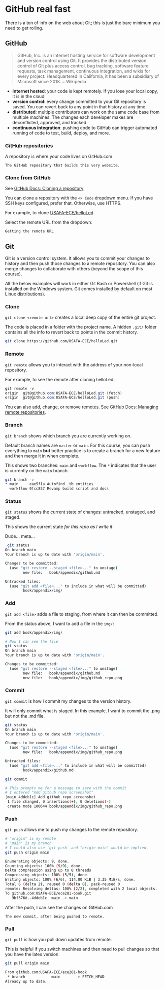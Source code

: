 # GitHub real fast

There is a ton of info on the web about Git; this is just the bare
minimum you need to get rolling.

## GitHub

> GitHub, Inc. is an Internet hosting service for software development and version control using Git. It provides the distributed version control of Git plus access control, bug tracking, software feature requests, task management, continuous integration, and wikis for every project. Headquartered in California, it has been a subsidiary of Microsoft since 2018. ~  Wikipedia

- **Internet hosted**: your code is kept remotely. If you lose your local copy, it is in the cloud
- **version control**: every change committed to your Git repository is saved. You can revert back to any point in that history at any time.
- **distributed**: multiple contributors can work on the same code base from multiple machines. The changes each developer makes are deconflicted, approved, and tracked.
- **continuous integration**: pushing code to GitHub can trigger automated running of code to test, build, deploy, and more.

### GitHub repositories

A repository is where your code lives on GitHub.com

```{figure} img/github_repo.png
The GitHub repository that builds this very website.
```

### Clone from GitHub

See [GitHub Docs: Cloning a repository](https://docs.github.com/en/repositories/creating-and-managing-repositories/cloning-a-repository?platform=windows)

You can clone a repository with the `<> Code` dropdown menu.
If you have SSH keys configured, prefer that. Otherwise, use HTTPS.

For example, to clone [USAFA-ECE/helloLed](https://github.com/USAFA-ECE/helloLed)

Select the remote URL from the dropdown:

```{figure} ../lab/img/lab0_githubclone.png
Getting the remote URL
```

## Git

Git is a version control system. It allows you to commit your changes to history
and then push those changes to a remote repository.
You can also merge changes to collaborate with others
(beyond the scope of this course).

All the below examples will work in either Git Bash or Powershell
(if Git is installed on the Windows system. Git comes installed by default on
most Linux distributions).

### Clone

`git clone <remote url>` creates a local deep copy of the entire git project.

The code is placed in a folder with the project name.
A hidden `.git/` folder contains all the info to revert
back to points in the commit history.

```bash
git clone https://github.com/USAFA-ECE/helloLed.git
```

### Remote

`git remote` allows you to interact with the address of your non-local repository.

For example, to see the remote after cloning helloLed:

```powershell
git remote -v
origin  git@github.com:USAFA-ECE/helloLed.git (fetch)
origin  git@github.com:USAFA-ECE/helloLed.git (push)
```

You can also add, change, or remove remotes.
See [GitHub Docs: Managing remote repositories](https://docs.github.com/en/get-started/getting-started-with-git/managing-remote-repositories).

### Branch

`git branch` shows which branch you are currently working on.

Default branch names are `master` or `main`.
For this course, you can push everything to `main` **but** better practice
is to create a branch for a new feature and then merge it in when complete.

This shows two branches: `main` and `workflow`. The `*` indicates that the user is currently on the `main` branch.

```bash
git branch -v
* main     eae5f1a Autofind _tb entities
  workflow 0fcc837 Revamp build script and docs
```

### Status

`git status` shows the current state of changes: untracked, unstaged, and staged.

This shows the current state *for this repo as I write it*.

Dude... meta...

```bash
 git status
On branch main
Your branch is up to date with 'origin/main'.

Changes to be committed:
  (use "git restore --staged <file>..." to unstage)
        new file:   book/appendix/github.md

Untracked files:
  (use "git add <file>..." to include in what will be committed)
        book/appendix/img/
```

### Add

`git add <file>` adds a file to staging, from where it can then be committed.

From the status above, I want to add a file in the `img/`:

```bash
git add book/appendix/img/

# Now I can see the file
git status
On branch main
Your branch is up to date with 'origin/main'.

Changes to be committed:
  (use "git restore --staged <file>..." to unstage)
        new file:   book/appendix/github.md
        new file:   book/appendix/img/github_repo.png
```

### Commit

`git commit` is how I commit my changes to the version history.

It will only commit what is staged. In this example, I want to commit the .png
but not the .md file.

```bash
git status
On branch main
Your branch is up to date with 'origin/main'.

Changes to be committed:
  (use "git restore --staged <file>..." to unstage)
        new file:   book/appendix/img/github_repo.png

Untracked files:
  (use "git add <file>..." to include in what will be committed)
        book/appendix/github.md
```

```bash
git commit

# This prompts me for a message to save with the commit
# I entered "Add github repo screenshot"
[main 4ddeb1c] Add github repo screenshot
 1 file changed, 0 insertions(+), 0 deletions(-)
 create mode 100644 book/appendix/img/github_repo.png
 ```

### Push

`git push` allows me to push my changes to the remote repository.

```bash
# "origin" is my remote
# "main" is my branch
# I could also use `git push` and "origin main" would be implied.
git push origin main

Enumerating objects: 9, done.
Counting objects: 100% (9/9), done.
Delta compression using up to 8 threads
Compressing objects: 100% (5/5), done.
Writing objects: 100% (6/6), 114.00 KiB | 3.35 MiB/s, done.
Total 6 (delta 2), reused 0 (delta 0), pack-reused 0
remote: Resolving deltas: 100% (2/2), completed with 2 local objects.
To github.com:USAFA-ECE/ece281-book.git
   9bf376d..4ddeb1c  main -> main
```

After the push, I can see the changes on GitHub.com

```{figure} img/github_history.png
The new commit, after being pushed to remote.
```

### Pull

`git pull` is how you pull down updates from remote.

This is helpful if you switch machines and then need to pull changes
so that you have the lates version.

```bash
git pull origin main

From github.com:USAFA-ECE/ece281-book
 * branch            main       -> FETCH_HEAD
Already up to date.
```
